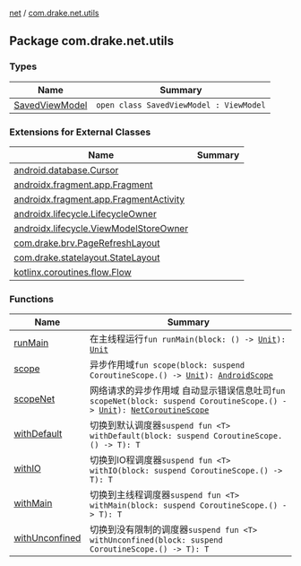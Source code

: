[net](../index.md) / [com.drake.net.utils](./index.md)

## Package com.drake.net.utils

### Types

| Name | Summary |
|---|---|
| [SavedViewModel](-saved-view-model/index.md) | `open class SavedViewModel : ViewModel` |

### Extensions for External Classes

| Name | Summary |
|---|---|
| [android.database.Cursor](android.database.-cursor/index.md) |  |
| [androidx.fragment.app.Fragment](androidx.fragment.app.-fragment/index.md) |  |
| [androidx.fragment.app.FragmentActivity](androidx.fragment.app.-fragment-activity/index.md) |  |
| [androidx.lifecycle.LifecycleOwner](androidx.lifecycle.-lifecycle-owner/index.md) |  |
| [androidx.lifecycle.ViewModelStoreOwner](androidx.lifecycle.-view-model-store-owner/index.md) |  |
| [com.drake.brv.PageRefreshLayout](com.drake.brv.-page-refresh-layout/index.md) |  |
| [com.drake.statelayout.StateLayout](com.drake.statelayout.-state-layout/index.md) |  |
| [kotlinx.coroutines.flow.Flow](kotlinx.coroutines.flow.-flow/index.md) |  |

### Functions

| Name | Summary |
|---|---|
| [runMain](run-main.md) | 在主线程运行`fun runMain(block: () -> `[`Unit`](https://kotlinlang.org/api/latest/jvm/stdlib/kotlin/-unit/index.html)`): `[`Unit`](https://kotlinlang.org/api/latest/jvm/stdlib/kotlin/-unit/index.html) |
| [scope](scope.md) | 异步作用域`fun scope(block: suspend CoroutineScope.() -> `[`Unit`](https://kotlinlang.org/api/latest/jvm/stdlib/kotlin/-unit/index.html)`): `[`AndroidScope`](../com.drake.net.scope/-android-scope/index.md) |
| [scopeNet](scope-net.md) | 网络请求的异步作用域 自动显示错误信息吐司`fun scopeNet(block: suspend CoroutineScope.() -> `[`Unit`](https://kotlinlang.org/api/latest/jvm/stdlib/kotlin/-unit/index.html)`): `[`NetCoroutineScope`](../com.drake.net.scope/-net-coroutine-scope/index.md) |
| [withDefault](with-default.md) | 切换到默认调度器`suspend fun <T> withDefault(block: suspend CoroutineScope.() -> T): T` |
| [withIO](with-i-o.md) | 切换到IO程调度器`suspend fun <T> withIO(block: suspend CoroutineScope.() -> T): T` |
| [withMain](with-main.md) | 切换到主线程调度器`suspend fun <T> withMain(block: suspend CoroutineScope.() -> T): T` |
| [withUnconfined](with-unconfined.md) | 切换到没有限制的调度器`suspend fun <T> withUnconfined(block: suspend CoroutineScope.() -> T): T` |
